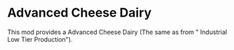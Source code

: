 # Advanced Cheese Dairy

This mod provides a Advanced Cheese Dairy (The same as from " Industrial Low Tier Production").
